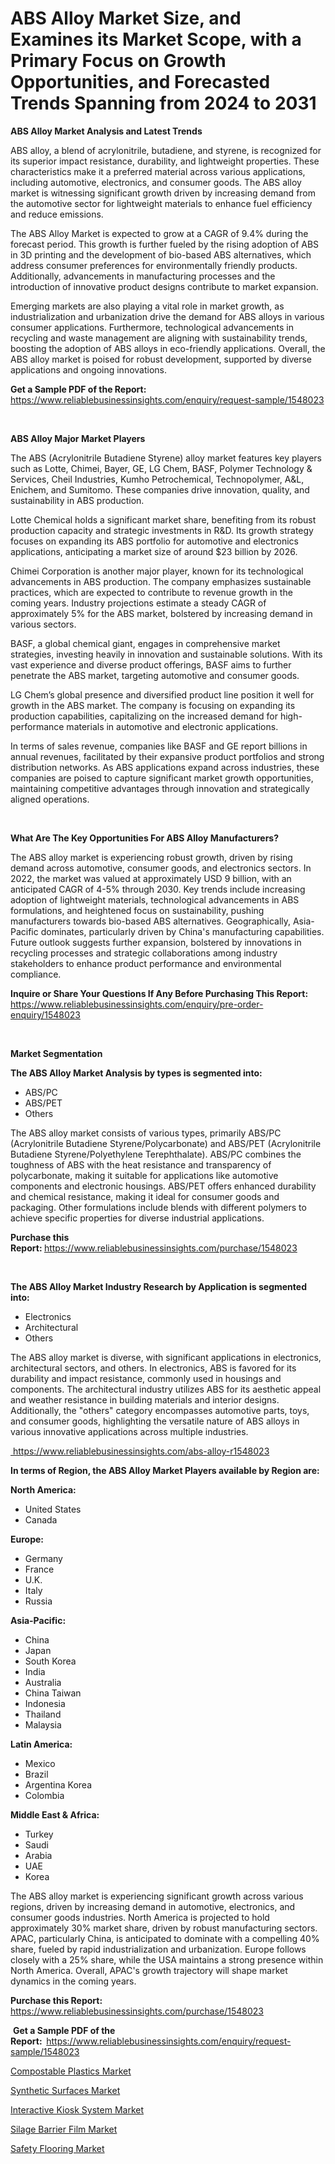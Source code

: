 <p><h1>ABS Alloy Market Size, and Examines its Market Scope, with a Primary Focus on Growth Opportunities, and Forecasted Trends Spanning from 2024 to 2031</h1></p><p><strong>ABS Alloy Market Analysis and Latest Trends</strong></p>
<p><p>ABS alloy, a blend of acrylonitrile, butadiene, and styrene, is recognized for its superior impact resistance, durability, and lightweight properties. These characteristics make it a preferred material across various applications, including automotive, electronics, and consumer goods. The ABS alloy market is witnessing significant growth driven by increasing demand from the automotive sector for lightweight materials to enhance fuel efficiency and reduce emissions.</p><p>The ABS Alloy Market is expected to grow at a CAGR of 9.4% during the forecast period. This growth is further fueled by the rising adoption of ABS in 3D printing and the development of bio-based ABS alternatives, which address consumer preferences for environmentally friendly products. Additionally, advancements in manufacturing processes and the introduction of innovative product designs contribute to market expansion.</p><p>Emerging markets are also playing a vital role in market growth, as industrialization and urbanization drive the demand for ABS alloys in various consumer applications. Furthermore, technological advancements in recycling and waste management are aligning with sustainability trends, boosting the adoption of ABS alloys in eco-friendly applications. Overall, the ABS alloy market is poised for robust development, supported by diverse applications and ongoing innovations.</p></p>
<p><strong>Get a Sample PDF of the Report:&nbsp;</strong> <a href="https://www.reliablebusinessinsights.com/enquiry/request-sample/1548023?utm_campaign=102&utm_medium=2&utm_source=Github&utm_content=ia&utm_term=14112024&utm_id=abs-alloy">https://www.reliablebusinessinsights.com/enquiry/request-sample/1548023</a></p>
<p>&nbsp;</p>
<p><strong>ABS Alloy Major Market Players</strong></p>
<p><p>The ABS (Acrylonitrile Butadiene Styrene) alloy market features key players such as Lotte, Chimei, Bayer, GE, LG Chem, BASF, Polymer Technology & Services, Cheil Industries, Kumho Petrochemical, Technopolymer, A&L, Enichem, and Sumitomo. These companies drive innovation, quality, and sustainability in ABS production.</p><p>Lotte Chemical holds a significant market share, benefiting from its robust production capacity and strategic investments in R&D. Its growth strategy focuses on expanding its ABS portfolio for automotive and electronics applications, anticipating a market size of around $23 billion by 2026.</p><p>Chimei Corporation is another major player, known for its technological advancements in ABS production. The company emphasizes sustainable practices, which are expected to contribute to revenue growth in the coming years. Industry projections estimate a steady CAGR of approximately 5% for the ABS market, bolstered by increasing demand in various sectors.</p><p>BASF, a global chemical giant, engages in comprehensive market strategies, investing heavily in innovation and sustainable solutions. With its vast experience and diverse product offerings, BASF aims to further penetrate the ABS market, targeting automotive and consumer goods.</p><p>LG Chem’s global presence and diversified product line position it well for growth in the ABS market. The company is focusing on expanding its production capabilities, capitalizing on the increased demand for high-performance materials in automotive and electronic applications.</p><p>In terms of sales revenue, companies like BASF and GE report billions in annual revenues, facilitated by their expansive product portfolios and strong distribution networks. As ABS applications expand across industries, these companies are poised to capture significant market growth opportunities, maintaining competitive advantages through innovation and strategically aligned operations.</p></p>
<p>&nbsp;</p>
<p><strong>What Are The Key Opportunities For ABS Alloy Manufacturers?</strong></p>
<p><p>The ABS alloy market is experiencing robust growth, driven by rising demand across automotive, consumer goods, and electronics sectors. In 2022, the market was valued at approximately USD 9 billion, with an anticipated CAGR of 4-5% through 2030. Key trends include increasing adoption of lightweight materials, technological advancements in ABS formulations, and heightened focus on sustainability, pushing manufacturers towards bio-based ABS alternatives. Geographically, Asia-Pacific dominates, particularly driven by China's manufacturing capabilities. Future outlook suggests further expansion, bolstered by innovations in recycling processes and strategic collaborations among industry stakeholders to enhance product performance and environmental compliance.</p></p>
<p><strong>Inquire or Share Your Questions If Any Before Purchasing This Report:</strong> <a href="https://www.reliablebusinessinsights.com/enquiry/pre-order-enquiry/1548023?utm_campaign=102&utm_medium=2&utm_source=Github&utm_content=ia&utm_term=14112024&utm_id=abs-alloy">https://www.reliablebusinessinsights.com/enquiry/pre-order-enquiry/1548023</a></p>
<p>&nbsp;</p>
<p><strong>Market Segmentation</strong></p>
<p><strong>The ABS Alloy Market Analysis by types is segmented into:</strong></p>
<p><ul><li>ABS/PC</li><li>ABS/PET</li><li>Others</li></ul></p>
<p><p>The ABS alloy market consists of various types, primarily ABS/PC (Acrylonitrile Butadiene Styrene/Polycarbonate) and ABS/PET (Acrylonitrile Butadiene Styrene/Polyethylene Terephthalate). ABS/PC combines the toughness of ABS with the heat resistance and transparency of polycarbonate, making it suitable for applications like automotive components and electronic housings. ABS/PET offers enhanced durability and chemical resistance, making it ideal for consumer goods and packaging. Other formulations include blends with different polymers to achieve specific properties for diverse industrial applications.</p></p>
<p><strong>Purchase this Report:&nbsp;</strong><a href="https://www.reliablebusinessinsights.com/purchase/1548023?utm_campaign=102&utm_medium=2&utm_source=Github&utm_content=ia&utm_term=14112024&utm_id=abs-alloy">https://www.reliablebusinessinsights.com/purchase/1548023</a></p>
<p>&nbsp;</p>
<p><strong>The ABS Alloy Market Industry Research by Application is segmented into:</strong></p>
<p><ul><li>Electronics</li><li>Architectural</li><li>Others</li></ul></p>
<p><p>The ABS alloy market is diverse, with significant applications in electronics, architectural sectors, and others. In electronics, ABS is favored for its durability and impact resistance, commonly used in housings and components. The architectural industry utilizes ABS for its aesthetic appeal and weather resistance in building materials and interior designs. Additionally, the "others" category encompasses automotive parts, toys, and consumer goods, highlighting the versatile nature of ABS alloys in various innovative applications across multiple industries.</p></p>
<p><a href="https://www.reliablebusinessinsights.com/abs-alloy-r1548023?utm_campaign=102&utm_medium=2&utm_source=Github&utm_content=ia&utm_term=14112024&utm_id=abs-alloy">&nbsp;https://www.reliablebusinessinsights.com/abs-alloy-r1548023</a></p>
<p><strong>In terms of Region, the ABS Alloy Market Players available by Region are:</strong></p>
<p>
    <p> <strong> North America: </strong>
        <ul>
            <li>United States</li>
            <li>Canada</li>
        </ul>
        </p> 
    <p> <strong> Europe: </strong>
        <ul>
            <li>Germany</li>
            <li>France</li>
            <li>U.K.</li>
            <li>Italy</li>
            <li>Russia</li>
        </ul>
        </p> 
    <p> <strong> Asia-Pacific: </strong>
        <ul>
            <li>China</li>
            <li>Japan</li>
            <li>South Korea</li>
            <li>India</li>
            <li>Australia</li>
            <li>China Taiwan</li>
            <li>Indonesia</li>
            <li>Thailand</li>
            <li>Malaysia</li>
        </ul>
        </p> 
    <p> <strong> Latin America: </strong>
        <ul>
            <li>Mexico</li>
            <li>Brazil</li>
            <li>Argentina Korea</li>
            <li>Colombia</li>
        </ul>
        </p> 
    <p> <strong> Middle East & Africa: </strong>
        <ul>
            <li>Turkey</li>
            <li>Saudi</li>
            <li>Arabia</li>
            <li>UAE</li>
            <li>Korea</li>
        </ul>
    </p>
    </p>
<p><p>The ABS alloy market is experiencing significant growth across various regions, driven by increasing demand in automotive, electronics, and consumer goods industries. North America is projected to hold approximately 30% market share, driven by robust manufacturing sectors. APAC, particularly China, is anticipated to dominate with a compelling 40% share, fueled by rapid industrialization and urbanization. Europe follows closely with a 25% share, while the USA maintains a strong presence within North America. Overall, APAC's growth trajectory will shape market dynamics in the coming years.</p></p>
<p><strong>Purchase this Report: </strong><a href="https://www.reliablebusinessinsights.com/purchase/1548023?utm_campaign=102&utm_medium=2&utm_source=Github&utm_content=ia&utm_term=14112024&utm_id=abs-alloy">https://www.reliablebusinessinsights.com/purchase/1548023</a></p>
<p>&nbsp;<strong>Get a Sample PDF of the Report:&nbsp;&nbsp;</strong><a href="https://www.reliablebusinessinsights.com/enquiry/request-sample/1548023?utm_campaign=102&utm_medium=2&utm_source=Github&utm_content=ia&utm_term=14112024&utm_id=abs-alloy">https://www.reliablebusinessinsights.com/enquiry/request-sample/1548023</a></p>
<p><strong></strong></p>
<p><p><a href="https://www.linkedin.com/pulse/compostable-plastics-market-global-trends-forecast-2024-melxc?utm_campaign=102&utm_medium=2&utm_source=Github&utm_content=ia&utm_term=14112024&utm_id=abs-alloy">Compostable Plastics Market</a></p><p><a href="https://github.com/AnnDiaz698/Market-Research-Report-List-1/blob/main/synthetic-surfaces-market.md?utm_campaign=102&utm_medium=2&utm_source=Github&utm_content=ia&utm_term=14112024&utm_id=abs-alloy">Synthetic Surfaces Market</a></p><p><a href="https://issuu.com/reportprime-2/docs/interactive-kiosk-system-market-siz_24f9cc519ade10?utm_campaign=102&utm_medium=2&utm_source=Github&utm_content=ia&utm_term=14112024&utm_id=abs-alloy">Interactive Kiosk System Market</a></p><p><a href="https://www.linkedin.com/pulse/key-drivers-silage-barrier-film-market-trends-future-v3e0c?utm_campaign=102&utm_medium=2&utm_source=Github&utm_content=ia&utm_term=14112024&utm_id=abs-alloy">Silage Barrier Film Market</a></p><p><a href="https://github.com/NargisHussain75/Market-Research-Report-List-1/blob/main/safety-flooring-market.md?utm_campaign=102&utm_medium=2&utm_source=Github&utm_content=ia&utm_term=14112024&utm_id=abs-alloy">Safety Flooring Market</a></p></p>